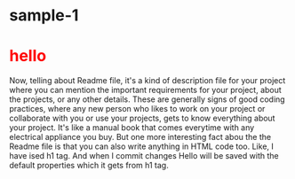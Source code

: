 # sample-1
<h1 style="color:red;">hello</h1>
Now, telling about Readme file, it's a kind of description file for your project where you can mention the important requirements for your project, about the projects, or any other details. These are generally signs of good coding practices, where any new person who likes to work on your project or collaborate with you or use your projects, gets to know everything about your project. It's like a manual book that comes everytime with any electrical appliance you buy. But one more interesting fact abou the the Readme file is that you can also write anything in HTML code too. Like, I have ised h1 tag. And when I commit changes Hello will be saved with the default properties which it gets from h1 tag.
